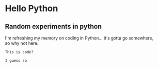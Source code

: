 # Hello Python
## Random experiments in python

I'm refreshing my memory on coding in Python... it's gotta go somewhere, so why not here.

`This is code?`

`I guess so`